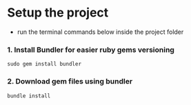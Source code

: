 # Setup the project
- run the terminal commands below inside the project folder

### 1. Install Bundler for easier ruby gems versioning
```
sudo gem install bundler
```

### 2. Download gem files using bundler
```
bundle install
```